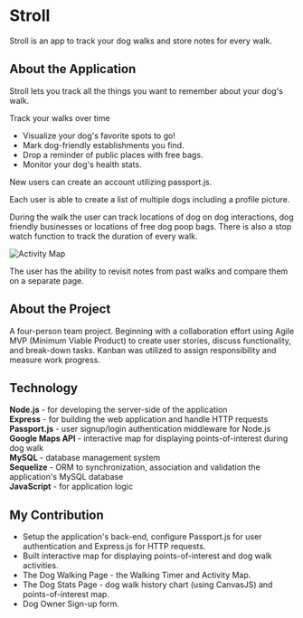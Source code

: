 # Stroll

Stroll is an app to track your dog walks and store notes for every walk.

## About the Application

Stroll lets you track all the things you want
to remember about your dog's walk.

Track your walks over time

- Visualize your dog's favorite spots to go!
- Mark dog-friendly establishments you find.
- Drop a reminder of public places with free bags.
- Monitor your dog's health stats.

New users can create an account utilizing passport.js.

Each user is able to create a list of multiple dogs including a profile picture.

During the walk the user can track locations of dog on dog interactions, dog friendly businesses or locations of free dog poop bags.
There is also a stop watch function to track the duration of every walk.

![Activity Map ](https://lh3.googleusercontent.com/jV-yQJRL5ABm-GuPaWwm57-Sktsm4RDYxvwtcvpOY9RJalQxjtp3YfghavDPXIjf2EwFI_-7klBE "Map")

The user has the ability to revisit notes from past walks and compare them on a separate page.

## About the Project

A four-person team project. Beginning with a collaboration effort using Agile MVP (Minimum Viable Product) to create user stories, discuss functionality, and break-down tasks. Kanban was utilized to assign responsibility and measure work progress.

## Technology

**Node.js** - for developing the server-side of the application  
**Express** - for building the web application and handle HTTP requests  
**Passport.js** - user signup/login authentication middleware for Node.js  
**Google Maps API** - interactive map for displaying points-of-interest during dog walk  
**MySQL** - database management system  
**Sequelize** - ORM to synchronization, association and validation the application's MySQL database  
**JavaScript** - for application logic

## My Contribution

- Setup the application's back-end, configure Passport.js for user authentication and Express.js for HTTP requests.
- Built interactive map for displaying points-of-interest and dog walk activities.
- The Dog Walking Page - the Walking Timer and Activity Map.
- The Dog Stats Page - dog walk history chart (using CanvasJS) and
  points-of-interest map.
- Dog Owner Sign-up form.
